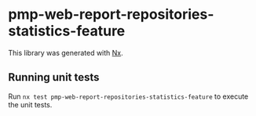 # pmp-web-report-repositories-statistics-feature

This library was generated with [Nx](https://nx.dev).

## Running unit tests

Run `nx test pmp-web-report-repositories-statistics-feature` to execute the unit tests.
